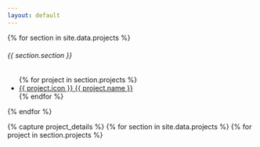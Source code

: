 ```yaml
---
layout: default
---
```


{% for section in site.data.projects %}
  <h6 class="sidebar-heading d-flex justify-content-between align-items-center px-3 mt-4 mb-1 text-muted">
    <span>{{ section.section }}</span>
  </h6>
  <ul class="nav flex-column">
    {% for project in section.projects %}
      <li class="nav-item">
        <a class="nav-link project-link" href="#" data-target="{{ project.id }}">
          {{ project.icon }} {{ project.name }}
        </a>
      </li>
    {% endfor %}
  </ul>
{% endfor %}

{% capture project_details %}
  {% for section in site.data.projects %}
    {% for project in section.projects %}
      <div id="{{ project.id }}" class="project-detail" style="display: none;">
        <div class="project-header">
          <h2>
            {{ project.name }}
            {% for link in project.links %}
              <a href="{{ link.url }}" target="_blank" class="btn btn-outline-secondary btn-sm">
                {% if link.name == "Source" %}
                  <ion-icon name="logo-github" class="me-1"></ion-icon>
                {% endif %}
                {{ link.name }}
              </a>
            {% endfor %}
          </h2>
          <p class="lead">{{ project.short_description }}</p>
          <hr>
        </div>

        <div class="project-demo">
          {% if project.demo.size > 0 %}
            <div class="demo-media">
              {% for item in project.demo %}
                <img src="{{ item }}" class="img-fluid rounded border mb-3" alt="{{ project.name }} screenshot">
              {% endfor %}
            </div>
          {% endif %}
        </div>

        <div class="project-content">
          {{ project.long_description | markdownify }}
        </div>
      </div>
    {% endfor %}
  {% endfor %}
{% endcapture %}

<script>
  const projectDetailsHTML = {{ project_details | jsonify }};
</script>